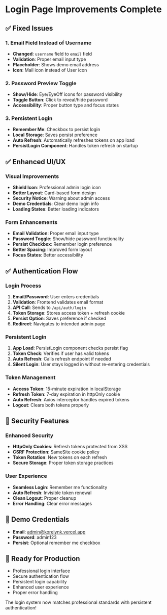 # Login Page Improvements Complete

## ✅ Fixed Issues

### 1. Email Field Instead of Username
- **Changed**: `username` field to `email` field
- **Validation**: Proper email input type
- **Placeholder**: Shows demo email address
- **Icon**: Mail icon instead of User icon

### 2. Password Preview Toggle
- **Show/Hide**: Eye/EyeOff icons for password visibility
- **Toggle Button**: Click to reveal/hide password
- **Accessibility**: Proper button type and focus states

### 3. Persistent Login
- **Remember Me**: Checkbox to persist login
- **Local Storage**: Saves persist preference
- **Auto Refresh**: Automatically refreshes tokens on app load
- **PersistLogin Component**: Handles token refresh on startup

## ✅ Enhanced UI/UX

### Visual Improvements
- **Shield Icon**: Professional admin login icon
- **Better Layout**: Card-based form design
- **Security Notice**: Warning about admin access
- **Demo Credentials**: Clear demo login info
- **Loading States**: Better loading indicators

### Form Enhancements
- **Email Validation**: Proper email input type
- **Password Toggle**: Show/hide password functionality
- **Persist Checkbox**: Remember login preference
- **Better Spacing**: Improved form layout
- **Focus States**: Better accessibility

## ✅ Authentication Flow

### Login Process
1. **Email/Password**: User enters credentials
2. **Validation**: Frontend validates email format
3. **API Call**: Sends to `/api/auth/login`
4. **Token Storage**: Stores access token + refresh cookie
5. **Persist Option**: Saves preference if checked
6. **Redirect**: Navigates to intended admin page

### Persistent Login
1. **App Load**: PersistLogin component checks persist flag
2. **Token Check**: Verifies if user has valid tokens
3. **Auto Refresh**: Calls refresh endpoint if needed
4. **Silent Login**: User stays logged in without re-entering credentials

### Token Management
- **Access Token**: 15-minute expiration in localStorage
- **Refresh Token**: 7-day expiration in httpOnly cookie
- **Auto Refresh**: Axios interceptor handles expired tokens
- **Logout**: Clears both tokens properly

## 🔐 Security Features

### Enhanced Security
- **HttpOnly Cookies**: Refresh tokens protected from XSS
- **CSRF Protection**: SameSite cookie policy
- **Token Rotation**: New tokens on each refresh
- **Secure Storage**: Proper token storage practices

### User Experience
- **Seamless Login**: Remember me functionality
- **Auto Refresh**: Invisible token renewal
- **Clean Logout**: Proper cleanup
- **Error Handling**: Clear error messages

## 📱 Demo Credentials
- **Email**: admin@korelynk.vercel.app
- **Password**: admin123
- **Persist**: Optional remember me checkbox

## 🚀 Ready for Production
- Professional login interface
- Secure authentication flow
- Persistent login capability
- Enhanced user experience
- Proper error handling

The login system now matches professional standards with persistent authentication!